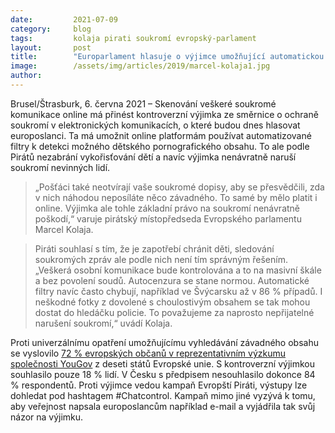 ```yaml
---
date:         2021-07-09
category:     blog
tags:         kolaja pirati soukromí evropský-parlament
layout:       post
title:        "Europarlament hlasuje o výjimce umožňující automatickou kontrolu soukromé komunikace, Piráti jsou proti"
image:        /assets/img/articles/2019/marcel-kolaja1.jpg
author:       
---
```


Brusel/Štrasburk, 6. června 2021 – Skenování veškeré soukromé komunikace online má přinést kontroverzní výjimka ze směrnice o ochraně soukromí v elektronických komunikacích, o které budou dnes hlasovat europoslanci. Ta má umožnit online platformám používat automatizované filtry k detekci možného dětského pornografického obsahu. To ale podle Pirátů nezabrání vykořisťování dětí a navíc výjimka nenávratně naruší soukromí nevinných lidí.

> „Pošťáci také neotvírají vaše soukromé dopisy, aby se přesvědčili, zda v nich náhodou neposíláte něco závadného. To samé by mělo platit i online. Výjimka ale tohle základní právo na soukromí nenávratně poškodí,“ varuje pirátský místopředseda Evropského parlamentu Marcel Kolaja.

> Piráti souhlasí s tím, že je zapotřebí chránit děti, sledování soukromých zpráv ale podle nich není tím správným řešením. „Veškerá osobní komunikace bude kontrolována a to na masivní škále a bez povolení soudů. Autocenzura se stane normou. Automatické filtry navíc často chybují, například ve Švýcarsku až v 86 % případů. I neškodné fotky z dovolené s choulostivým obsahem se tak mohou dostat do hledáčku policie. To považujeme za naprosto nepřijatelné narušení soukromí,“ uvádí Kolaja.

Proti univerzálnímu opatření umožňujícímu vyhledávání závadného obsahu se vyslovilo  [72 % evropských občanů v reprezentativním výzkumu společnosti YouGov](https://www.pirati.cz/assets/img/articles/2021/graf.jpg) z deseti států Evropské unie. S kontroverzní výjimkou souhlasilo pouze 18 % lidí. V Česku s předpisem nesouhlasilo dokonce 84 % respondentů. Proti výjimce vedou kampaň Evropští Piráti, výstupy lze dohledat pod hashtagem #Chatcontrol. Kampaň mimo jiné vyzývá k tomu, aby veřejnost napsala europoslancům například e-mail a vyjádřila tak svůj názor na výjimku.

